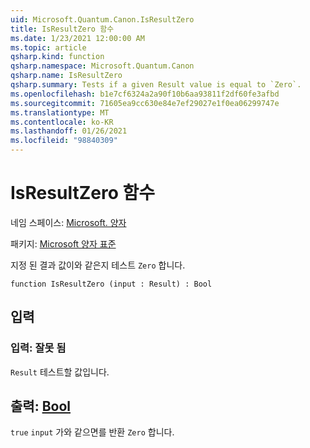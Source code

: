 ```yaml
---
uid: Microsoft.Quantum.Canon.IsResultZero
title: IsResultZero 함수
ms.date: 1/23/2021 12:00:00 AM
ms.topic: article
qsharp.kind: function
qsharp.namespace: Microsoft.Quantum.Canon
qsharp.name: IsResultZero
qsharp.summary: Tests if a given Result value is equal to `Zero`.
ms.openlocfilehash: b1e7cf6324a2a90f10b6aa93811f2df60fe3afbd
ms.sourcegitcommit: 71605ea9cc630e84e7ef29027e1f0ea06299747e
ms.translationtype: MT
ms.contentlocale: ko-KR
ms.lasthandoff: 01/26/2021
ms.locfileid: "98840309"
---
```

# <a name="isresultzero-function"></a>IsResultZero 함수

네임 스페이스: [Microsoft. 양자](xref:Microsoft.Quantum.Canon)

패키지: [Microsoft 양자 표준](https://nuget.org/packages/Microsoft.Quantum.Standard)


지정 된 결과 값이와 같은지 테스트 `Zero` 합니다.

```qsharp
function IsResultZero (input : Result) : Bool
```


## <a name="input"></a>입력

### <a name="input--__invalidresult__"></a>입력: __잘못 <Result> 됨__

`Result` 테스트할 값입니다.



## <a name="output--bool"></a>출력: [Bool](xref:microsoft.quantum.lang-ref.bool)

`true` `input` 가와 같으면를 반환 `Zero` 합니다.